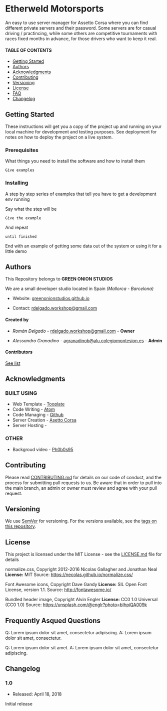
# Etherweld Motorsports
An easy to use server manager for Assetto Corsa where you can find different private servers and their password.
Some servers are for casual driving / practincing, while some others are competitive tournaments with races fixed months in advance, for those drivers who want to keep it real.

#### TABLE OF CONTENTS

* [Getting Started](#1)
* [Authors](#2)
* [Acknowledgments](#3)
* [Contributing](#4)
* [Versioning](#5)
* [License](#6)
* [FAQ](#7)
* [Changelog](#8)

<a name="1"></a>
## Getting Started
These instructions will get you a copy of the project up and running on your local machine for development and testing purposes. See deployment for notes on how to deploy the project on a live system.

### Prerequisites

What things you need to install the software and how to install them

```
Give examples
```

### Installing

A step by step series of examples that tell you have to get a development env running

Say what the step will be

```
Give the example
```

And repeat

```
until finished
```

End with an example of getting some data out of the system or using it for a little demo


<a name="2"></a>
## Authors

This Repository belongs to **GREEN ONION STUDIOS**

We are a small developer studio located in Spain *(Mallorca - Barcelona)*

* Website: [greenonionstudios.github.io](http://greenonionstudios.github.io)

* Contact: rdelgado.workshop@gmail.com

#### Created by
* *Román Delgado* - rdelgado.workshop@gmail.com - **Owner**

* *Alessandro Granadino* - agranadinob@alu.colegiomontesion.es - **Admin**

#### Contributors
[See list](https://github.com/GreenOnionStudios/EtherweldMotorsports/graphs/contributors)


<a name="3"></a>
## Acknowledgments

### BUILT USING

* Web Template - [Tooplate](http://greenonionstudios.github.io)
* Code Writing - [Atom](https://atom.io/)
* Code Managing - [Github](https://github.com/)
* Server Creation - [Asetto Corsa](http://store.steampowered.com/app/244210/Assetto_Corsa/)
* Server Hosting -  

### OTHER
* Backgroud video - [Ph0b0s95](https://www.youtube.com/watch?v=rIRBsRuU0Vg)

<a name="4"></a>
## Contributing
Please read [CONTRIBUTING.md](https://gist.github.com/PurpleBooth/b24679402957c63ec426) for details on our code of conduct, and the process for submitting pull requests to us. Be aware that in order to pull into the main branch, an admin or owner must review and agree with your pull request.

<a name="5"></a>
## Versioning
We use [SemVer](http://semver.org/) for versioning. For the versions available, see the [tags on this repository](https://github.com/GreenOnionStudios/EtherweldMotorsports/tags). 

<a name="6"></a>
## License
This project is licensed under the MIT License - see the [LICENSE.md](LICENSE.md) file for details


normalize.css, Copyright 2012-2016 Nicolas Gallagher and Jonathan Neal
**License:** MIT
Source: https://necolas.github.io/normalize.css/

Font Awesome icons, Copyright Dave Gandy
**License:** SIL Open Font License, version 1.1.
Source: http://fontawesome.io/

Bundled header image, Copyright Alvin Engler
**License:** CC0 1.0 Universal (CC0 1.0)
Source: https://unsplash.com/@englr?photo=bIhpiQA009k

<a name="7"></a>
## Frequently Asqued Questions
Q: Lorem ipsum dolor sit amet, consectetur adipiscing.
A: Lorem ipsum dolor sit amet, consectetur.

Q: Lorem ipsum dolor sit amet.
A: Lorem ipsum dolor sit amet, consectetur adipiscing.


<a name="8"></a>
## Changelog




### 1.0
* Released: April 18, 2018

Initial release

